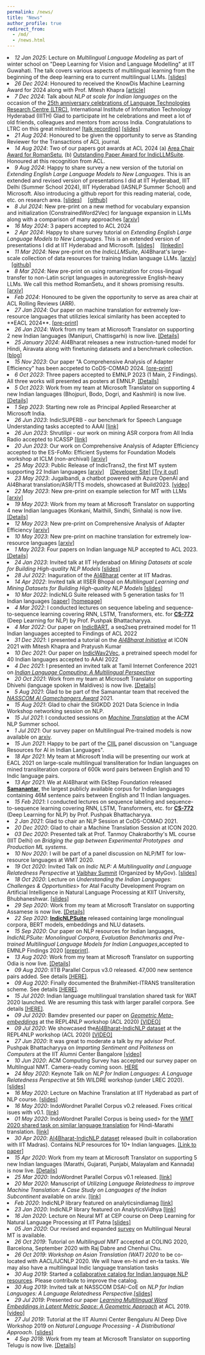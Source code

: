 ```yaml
---
permalink: /news/
title: "News"
author_profile: true
redirect_from: 
  - /md/
  - /news.html
---
```


<li> <i>12 Jan 2025</i>: Lecture on <i>Multilingual Language Modeling</i> as part of winter school on "Deep Learning for Vision and Language Modelling" at IIT Guwahati. The talk covers various aspects of multilingual learning from the beginning of the deep learning era to current multilingual LLMs. <a href="https://anoopkunchukuttan.gitlab.io/publications/presentations/wintersc_iitguwahati_multilingual_model_jan25.pdf">[slides]</a>  </li> 
<li> <i>26 Dec 2024</i>: Honoured to received the KnowDis Machine Learning Award for 2024 along with Prof. Mitesh Khapra <a href="https://www.aninews.in/news/business/knowdis-ai-founder-saurabh-singal-announces-recipients-of-the-knowdis-machine-learning-awards20241226134135">[article]</a>  </li> 
<li> <i>7 Dec 2024</i>: Talk about <i>NLP at scale for Indian languages</i> on the occasion of the <a href="https://ltrc.iiit.ac.in/silver-jubilee/">25th anniversary celebrations of Language Technologies Research Centre (LTRC)</a>, International Institute of Information Technology Hyderabad (IIITH) Glad to participate int he celebrations and meet a lot of old friends, colleagues and mentors from across India. Congratulations to LTRC on this great milestone! <a href="https://www.youtube.com/live/kdrsDGOnZEA?si=xP47DXIZVsyM9paG&t=10450">[talk recording]</a> <a href="https://anoopkunchukuttan.gitlab.io/publications/presentations/ltrc25_nlpscale_indic_dec24.pdf">[slides]</a> </li>
<!-- <li> <i>21 Aug 2024</i>: Pralekha </li>
<li> <i>21 Aug 2024</i>: BhasaAnuvaad </li>
<li> <i>21 Aug 2024</i>: CIA </li>  -->
<li> <i>21 Aug 2024</i>: Honoured to be given the opportunity to serve as Standing Reviewer for the Transactions of ACL journal. </li>
<li> <i>14 Aug 2024</i>: Two of our papers got awards at ACL 2024 (a) <a href="https://www.linkedin.com/feed/update/urn:li:activity:7230469137087537152/?updateEntityUrn=urn%3Ali%3Afs_updateV2%3A%28urn%3Ali%3Aactivity%3A7230469137087537152%2CFEED_DETAIL%2CEMPTY%2CDEFAULT%2Cfalse%29">Area Chair Award for RomanSetu</a>, (b) <a href="https://www.linkedin.com/feed/update/urn:li:activity:7230474526462029824/?updateEntityUrn=urn%3Ali%3Afs_updateV2%3A%28urn%3Ali%3Aactivity%3A7230474526462029824%2CFEED_DETAIL%2CEMPTY%2CDEFAULT%2Cfalse%29">Outstanding Paper Award for IndicLLMSuite</a>. Honoured at this recognition from ACL. </li>
<li> <i>9 Aug 2024</i>: Happy to share survey a new version of the tutorial on <i>Extending English Large Language Models to New Languages</i>. This is an extended and revised version of presentations I did at IIT Hyderabad, IIIT Delhi (Summer School 2024), IIIT Hyderabad (IASNLP Summer School) and Microsoft. Also introducing a github report for this reading material, code, etc. on research area. <a href="https://anoopkunchukuttan.gitlab.io/publications/presentations/extend_en_llms_aug2024.pdf">[slides]</a> &nbsp;&nbsp; <a href="https://github.com/anoopkunchukuttan/multilingual_extend_llm">[github]</a>  </li>
<li> <i>8 Jul 2024</i>: New pre-print on a new method for vocabulary expansion and initialization (ConstrainedWord2Vec) for language expansion in LLMs along with a comparison of many approaches <a href="https://arxiv.org/abs/2407.05841">[arxiv]</a></li>
<li> <i>16 May 2024</i>: 3 papers accepted to ACL 2024 </li>
<li> <i>2 Apr 2024</i>: Happy to share survey tutorial on <i>Extending English Large Language Models to New Languages</i>. This is an extended version of presentations I did at IIT Hyderabad and Microsoft. <a href="https://anoopkunchukuttan.gitlab.io/publications/presentations/extend_en_llms_apr2024.pdf">[slides]</a> &nbsp;&nbsp; <a href="https://www.linkedin.com/feed/update/urn:li:activity:7181591160447012866">[linkedin]</a>  </li>
<li> <i>11 Mar 2024</i>: New pre-print on the <i>IndicLLMSuite</i>, AI4Bharat's large-scale collection of data resources for training Indian language LLMs. <a href="https://arxiv.org/abs/2403.06350">[arxiv]</a> &nbsp;&nbsp; <a href="https://github.com/AI4Bharat/IndicLLMSuite">[github]</a>  </li>
<li> <i>8 Mar 2024</i>: New pre-print on using romanization for cross-lingual transfer to non-Latin script languages in autoregressive English-heavy LLMs. We call this method RomanSetu, and it shows promising results. <a href="https://arxiv.org/abs/2401.14280">[arxiv]</a></li>
<li> <i>Feb 2024</i>: Honoured to be given the opportunity to serve as area chair at ACL Rolling Reviews (ARR). </li>
<li> <i>27 Jan 2024</i>: Our paper on machine translation for extremely low-resource languages that utilizies lexical similarity has been accepted to **EACL 2024**.  <a href="https://arxiv.org/abs/2305.05214">[pre-print]</a> </li>
<li> <i>26 Jan 2024</i>: Work from my team at Microsoft Translator on supporting 2 new Indian languages  (Manipuri, Chattisgarhi) is now live. <a href="https://news.microsoft.com/en-in/microsoft-translator-adds-two-new-languages-chhattisgarhi-and-manipuri/">[Details]</a></li>
<li> <i>25 January 2024</i>: AI4Bharat releases a new instruction-tuned model for Hindi, Airavata along with finetuning datasets and a benchmark collection.  <a href="https://ai4bharat.github.io/airavata">[blog]</a> </li>
<li> <i>15 Nov 2023</i>: Our paper "A Comprehensive Analysis of Adapter Efficiency" has been accpeted to CoDS-COMAD 2024.  <a href="https://arxiv.org/abs/2305.07491">[pre-print]</a> </li>
<li> <i>6 Oct 2023</i>: Three papers accepted to EMNLP 2023 (1 Main, 2 Findings). All three works will presented as posters at EMNLP. <a href="https://twitter.com/ai4bharat/status/1712474113825230948">[Details]</a></li>
<li> <i>5 Oct 2023</i>: Work from my team at Microsoft Translator on supporting 4 new Indian languages  (Bhojpuri, Bodo, Dogri, and Kashmiri) is now live. <a href="https://news.microsoft.com/en-in/microsoft-translator-expands-to-20-indian-languages-empowering-linguistic-diversity">[Details]</a></li>
<li> <i>1 Sep 2023</i>: Starting new role as Principal Applied Researcher at Microsoft India. </li>
<li> <i>26 Jun 2023</i>: IndicSUPERB - our benchmark for Speech Language Understanding tasks accepted to AAAI <a href="https://ojs.aaai.org/index.php/AAAI/article/view/26521">[link]</a></li>
<li> <i>26 Jun 2023</i>: Shrutilipi - our work on mining ASR corpora from All India Radio accepted to ICASSP <a href="https://ieeexplore.ieee.org/abstract/document/10096933">[link]</a></li>
<li> <i>20 Jun 2023</i>: Our work on Comprehensive Analysis of Adapter Efficiency accepted to the ES-FoMo: Efficient Systems for Foundation Models
workshop at ICLM (non-archival) <a href="https://arxiv.org/abs/2305.07491">[arxiv]</a></li>
<li> <i>25 May 2023</i>: Public Release of IndicTrans2, the first MT system supporting 22 Indian languages <a href="https://arxiv.org/abs/2305.16307">[arxiv]</a> &nbsp;&nbsp; <a href="https://github.com/ai4bharat/IndicTrans2">[Developer Site]</a> <a href="https://models.ai4bharat.org/#/nmt/v2">[Try it out]</a> </li>
<li> <i>23 May 2023</i>: Jugalbandi, a chatbot powered with Azure OpenAI and AI4Bharat translation/ASR/TTS models, showcased at Build2023. <a href="https://youtu.be/p9gh_HZQCbk">[video]</a></li>
<li> <i>22 May 2023</i>: New pre-print on example selection for MT with LLMs <a href="https://arxiv.org/abs/2305.14105">[arxiv]</a></li>
<li> <i>19 May 2023</i>: Work from my team at Microsoft Translator on supporting 4 new Indian languages  (Konkani, Maithili, Sindhi, Sinhala) is now live. <a href="https://news.microsoft.com/en-in/microsoft-translator-adds-four-new-languages-konkani-maithili-sindhi-and-sinhala/">[Details]</a></li>
<li> <i>12 May 2023</i>: New pre-print on Comprehensive Analysis of Adapter Efficiency <a href="https://arxiv.org/abs/2305.07491">[arxiv]</a></li>
<li> <i>10 May 2023</i>: New pre-print on machine translation for extremely low-resource languages <a href="https://arxiv.org/abs/2305.05214">[arxiv]</a></li>
<li> <i>1 May 2023</i>: Four papers on Indian language NLP accepted to ACL 2023. <a href="https://www.linkedin.com/feed/update/urn:li:activity:7059502799276969984">[Details]</a></li>
<li> <i>24 Jan 2023</i>: Invited talk at IIT Hyderabad on <i>Mining Datasets at scale for Building High-quality NLP Models</i> <a href="publications/presentations/mining_NLP_IITHyd_jan2023.pdf">[slides]</a> </li>
<li> <i>28 Jul 2022</i>: Inaguration of the <a href=https://ai4bharat.iitm.ac.in">AI4Bharat</a> center at IIT Madras.  </li>
<li> <i>14 Apr 2022</i>: Invited talk at IISER Bhopal on <i>Multilingual Learning and Mining Datasets for Building High-quality NLP Models</i> <a href="publications/presentations/iiser_bhopal_2022.pdf">[slides]</a> </li>
<li> <i>10 Mar 2022</i>: IndicNLG Suite released with 5 generation tasks for 11 Indian languages <a href="https://arxiv.org/abs/2203.05437">[paper]</a> <a href="https://indicnlp.ai4bharat.org/indicnlg-suite">[homepage]</a> </li> 
<li> <i>4 Mar 2022</i>: I conducted lectures on sequence labeling and sequence-to-sequence learning covering RNN, LSTM, Transformers, etc. for <b><a href="https://www.cfilt.iitb.ac.in/~cs772-2022/">CS-772</a></b> (Deep Learning for NLP) by Prof. Pushpak Bhattacharyya. </li> 
<li> <i>4 Mar 2022</i>: Our paper on <a href="https://arxiv.org/abs/2109.02903">IndicBART</a>, a seq2seq pretrained model for 11 Indian languages accepted to Findings of ACL 2022 </li> 
<li> <i>31 Dec 2021</i>: I presented a tutorial on the <a href="publications/presentations/AI4Bharat_Initiative_ICON2021.pdf"><i>AI4Bharat Initiative</i></a> at ICON 2021 with Mitesh Khapra and Pratyush Kumar </li>
<li> <i>10 Dec 2021</i>: Our paper on <a href="https://www.aaai.org/AAAI22Papers/AAAI-12428.JavedT.pdf">IndicWav2Vec</a>, a pretrained speech model  for 40 Indian languages accepted to AAAI 2022 </li> 
<li> <i>4 Dec 2021</i>: I presented an invited talk at Tamil Internet Conference 2021 on <a href="publications/presentations/TIC_indiccomputing_dec2021.pdf"><i>Indian Language Computing: A Multilingual Perspective</i></a> </li>
<li> <i>20 Oct 2021</i>: Work from my team at Microsoft Translator on supporting Dhivehi (language spoken in Maldives) is now live. <a href="https://news.microsoft.com/source/features/ai/microsoft-translator-100-language-milestone/#:~:text=The%20new%20languages%20and%20dialects,spoken%20by%2084.6%20million%20people.">[Details]</a></li>
<li> <i>5 Aug 2021</i>: Glad to be part of the Samanantar team that received the <a href="publications/presentations/NASSCOM_AI_gamechangers_compendium_2021-AI4Bharat.pdf"><i>NASSCOM AI Gamechangers Award</i></a> 2021.</li>
<li> <i>15 Aug 2021</i>: Glad to chair the  SIGKDD 2021 Data Science in India Workshop networking session on NLP.</li>
<li> <i>15 Jul 2021</i>: I conducted sessions on <a href="publications/presentations/ACM-India_NLP_Summer_School_2021.pdf"><i>Machine Translation</i></a>  at the ACM NLP Summer school. </i>
<li> <i>1 Jul 2021</i>: Our survey paper on Multilingual Pre-trained models is now available on <a href="https://arxiv.org/abs/2107.00676">arxiv</a>.
<li> <i>15 Jun 2021</i>: Happy to be part of the <a href="https://www.ciil.org">CIIL</a> panel discussion on "Language Resources for AI in Indian Languages".
<li> <i>18 Apr 2021</i>: My team at Microsoft India will be presenting our work at EACL 2021 on large-scale multilingual transliteration for Indian languages on mined transliteration corpora of 600k word pairs between English and 10 Indic language pairs. 
<li> <i>13 Apr 2021</i>: We at AI4Bharat with EkStep Foundation released <b><a href="https://indicnlp.ai4bharat.org/samanantar">Samanantar</a></b>, the largest publicly available corpus for Indian languages containing 46M sentence pairs between English and 11 Indian languages.</li>
<li> <i>15 Feb 2021</i>: I conducted lectures on sequence labeling and sequence-to-sequence learning covering RNN, LSTM, Transformers, etc. for <b><a href="https://www.cfilt.iitb.ac.in/~cs772/">CS-772</a></b> (Deep Learning for NLP) by Prof. Pushpak Bhattacharyya. </li> 
<li> <i>2 Jan 2021</i>: Glad to chair an NLP Session at CoDS-COMAD 2021. </li> 
<li> <i>20 Dec 2020</i>: Glad to chair a Machine Translation Session at ICON 2020. </li> 
<li> <i>03 Dec 2020</i>: Presented talk at Prof. Tanmoy Chakraborthy's ML course (IIIT Delhi) on <i>Bridging the gap between Experimental Prototypes  and Production ML systems</i>. </li> 
<li> <i>10 Nov 2020</i>: I will be part of a panel discussion on NLP/MT for low-resource languages at WMT 2020. </li> 
<li> <i>19 Oct 2020</i>: Invited Talk on <i>Indic NLP: A Multilinguality and Language Relatedness Perspective</i> at <a href="https://innovate.mygov.in/vaibhav-summit">Vaibhav Summit</a> (Organized by MyGov). 
  <a href="publications/presentations/vaibhav_summit_2020_anoop.pdf">[slides]</a> </li> 
<li> <i>18 Oct 2020</i>: Lecture on <i>Understanding the Indian Languages: Challenges & Opportunities</i>> for Atal Faculty Development Program on Artificial Intelligence in Natural Language Processing at KIIT University, Bhubhaneshwar. 
  <a href="publications/presentations/kiit_indicnlp_talk_oct2020.pdf">[slides]</a> </li> 
<li> <i>29 Sep 2020</i>: Work from my team at Microsoft Translator on supporting Assamese is now live. <a href="https://www.microsoft.com/en-us/translator/blog/2020/09/29/assamese-text-translation-is-here/">[Details]</a></li>     
<li> <i>22 Sep 2020</i>: <a href="https://indicnlp.ai4bharat.org"><b>IndicNLPSuite</b></a> released containing large monolingual corpora, BERT models, embeddings and NLU datasets. </li>
<li> <i>15 Sep 2020</i>: Our paper on NLP resources for Indian languages,  <i>IndicNLPSuite: Monolingual Corpora, Evaluation Benchmarks and Pre-trained Multilingual Language Models for Indian Languages</i>,accepted to EMNLP Findings 2020  <a href="https://indicnlp.ai4bharat.org/papers/arxiv2020_indicnlp_corpus.pdf">[preprint]</a>. </li>
<li> <i>13 Aug 2020</i>: Work from my team at Microsoft Translator on supporting Odia is now live. <a href="https://www.microsoft.com/en-us/translator/blog/2020/08/13/odia-language-text-translation-is-now-available-in-microsoft-translator/">[Details]</a></li>   
<li> <i>09 Aug 2020</i>: IITB Parallel Corpus v3.0 released. 47,000 new sentence pairs added. See details <a href="http://www.cfilt.iitb.ac.in/iitb_parallel">[HERE]</a>. </li>
<li> <i>09 Aug 2020</i>: Finally documented the BrahmiNet-ITRANS transliteration scheme. See details <a href="http://anoopk.in/publications/brahminet_itrans.pdf">[HERE]</a>. </li>
<li> <i>15 Jul 2020</i>: Indian language multilingual translation shared task for WAT 2020 launched. We are resuming this task with larger parallel corpora. See details <a href="http://lotus.kuee.kyoto-u.ac.jp/WAT/indic-multilingual">[HERE]</a>. </li>
<li> <i>09 Jul 2020</i>: Bamdev presented our paper on <i><a href="https://www.aclweb.org/anthology/2020.repl4nlp-1.6/">Geometric Meta-embeddings</a></i> at the REPL4NLP workshop (ACL 2020)  <a href="https://slideslive.com/38929772/learning-geometric-word-metaembeddings">[VIDEO]</a> </li>
<li> <i>09 Jul 2020</i>: We showcased the<a href="https://github.com/ai4bharat-indicnlp/indicnlp_corpus">AI4Bharat-IndicNLP  dataset</a> at the REPL4NLP workshop (ACL 2020)  <a href="https://slideslive.com/38931238/ai4bharatindicnlp-dataset-monolingual-corpora-and-word-embeddings-for-indic-languages">[VIDEO]</a> </li>
<li> <i>27 Jun 2020</i>: It was great to moderate a talk by my advisor Prof. Pushpak Bhattacharyya on <i>Imparting Sentiment and Politeness on Computers</i> at the IIT Alumni Center Bangalore <a href="https://www.youtube.com/watch?v=tazawAagbbg">[video]</a> </li>
<li> <i>10 Jun 2020</i>: ACM Computing Survey has accepted our survey paper on Multilngual NMT. Camera-ready coming soon. <a href="https://arxiv.org/abs/2001.01115">HERE</a> </li>
<li> <i>24 May 2020</i>: Keynote Talk on <i>NLP for Indian Languages: A Language Relatedness Perspective</i> at 5th WILDRE workshop (under LREC 2020). <a href="publications/presentations/wildre_keynote_2020.pdf">[slides]</a> </li>
<li> <i>16 May 2020</i>: Lecture on Machine Translation at IIT Hyderabad as part of NLP course. <a href="publications/presentations/iithyd_mt_2020.pdf">[slides]</a> </li>
<li> <i>16 May 2020</i>: IndoWordnet Parallel Corpus v0.2 released. Fixes critical isues with  v0.1. <a href="https://github.com/anoopkunchukuttan/indowordnet_parallel">[link]</a> </li>
<li> <i>01 May 2020</i>: IndoWordnet Parallel Corpus is being used> for the <a href="http://www.statmt.org/wmt20/similar.html">WMT 2020 shared task on similar language translation</a> for Hindi-Marathi translation. <a href="https://github.com/anoopkunchukuttan/indowordnet_parallel">[link]</a> </li>
<li> <i>30 Apr 2020</i>: <a href="https://github.com/ai4bharat-indicnlp/indicnlp_corpus">AI4Bharat-IndicNLP  dataset</a> released (built in collaboration with IIT Madras). Contains NLP resources for 10+ Indian languages. <a href="https://arxiv.org/abs/2005.00085">[Link to paper]</a> </li>
<li> <i>15 Apr 2020</i>: Work from my team at Microsoft Translator on supporting 5 new Indian languages  (Marathi, Gujarati, Punjabi, Malayalam and Kannada) is now live. <a href="https://www.microsoft.com/en-us/translator/blog/2020/04/15/microsoft-adds-five-languages-of-india-to-microsoft-translator">[Details]</a></li>
<li> <i>25 Mar 2020</i>: IndoWordnet Parallel Corpus v0.1 released. <a href="https://github.com/anoopkunchukuttan/indowordnet_parallel">[link]</a> </li>
<li> <i>20 Mar 2020</i>: Manuscript of <i>Utilizing Language Relatedness to improve Machine Translation: A Case Study on Languages of the Indian Subcontinent</i> available on arxiv. <a href="https://arxiv.org/abs/2003.08925">[link]</a> </li>
<li> <i>Feb 2020</i>: IndicNLP library featured on analyticsindiamag <a href="https://analyticsindiamag.com/top-nlp-libraries-datasets-for-indian-languages">[link]</a> </li>
<li> <i>23 Jan 2020</i>: IndicNLP library featured on AnalyticsVidhya <a href="https://www.analyticsvidhya.com/blog/2020/01/3-important-nlp-libraries-indian-languages-python/">[link]</a> </li>
<li> <i>16 Jan 2020</i>: Lecture on Neural MT at CEP course on Deep Learning for Natural Language Processing at IIT Patna <a href="publications/presentations/cep_iitpatna_mt_2020.pdf">[slides]</a> </li> 
<li> <i>05 Jan 2020</i>: Our revised and expanded <a href="https://arxiv.org/abs/2001.01115">survey</a> on Multilingual Neural MT is available.</li> 
<li> <i>26 Oct 2019</i>: Tutorial on <i>Multilingual NMT</i> accepted at COLING 2020, Barcelona, September 2020 with Raj Dabre and Chenhui Chu. </li>
<li> <i>26 Oct 2019</i>: <i>Workshop on Asian Translation (WAT) 2020 </i> to be co-located with AACL/IJCNLP 2020.  We will have en-hi and en-ta tasks. We may also have a multilingual Indic language translation tasks</i>
<li> <i>30 Aug 2019</i>: Started a <a href="https://github.com/indicnlpweb/indicnlp_catalog">collaborative catalog for Indian language NLP resources</a>. Please contribute to improve the catalog.</li> 
<li> <i>30 Aug 2019</i>: Invited talk at NASSCOM DSAI-CoE on <i>NLP for Indian Languages: A Language Relatedness Perspective</i>.<a href="publications/presentations/nasscom_indicnlp_talk_aug_2019.pdf">[slides]</a>  </li>
<li> <i>29 Jul 2019</i>: Presented our paper <i><a href="publications/tacl2019_geomm.pdf">Learning Multilingual Word Embeddings in Latent Metric Space: A Geometric Approach</a></i> at ACL 2019. <a href="http://www.livecongress.it/aol/indexSA.php?id=73492898&ticket=">[video]</a></li>
<li> <i>27 Jul 2019</i>: Tutorial at the IIT Alumni Center Bengaluru AI Deep Dive Workshop 2019 on <i>Natural Language Processing - A Distributional Approach</i>. <a href="publications/presentations/iitacb_nlp_tutorial_27Jul2019.pdf">[slides]</a>
<li> <i>4 Sep 2018</i>: Work from my team at Microsoft Translator on supporting Telugu is now live. <a href="https://www.microsoft.com/en-us/translator/blog/2018/09/04/microsoft-translator-adds-telugu-as-a-supported-language/">[Details]</a></li>   
</ul>